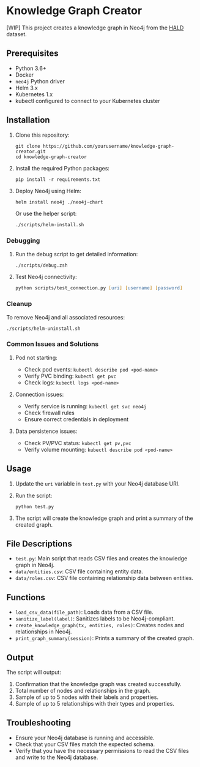 # Knowledge Graph Creator

[WIP] This project creates a knowledge graph in Neo4j from the [HALD](https://figshare.com/articles/dataset/HALD_a_human_aging_and_longevity_knowledge_graph_for_precision_gerontology_and_geroscience_analyses/22828196) dataset.

## Prerequisites

- Python 3.6+
- Docker
- `neo4j` Python driver
- Helm 3.x
- Kubernetes 1.x
- kubectl configured to connect to your Kubernetes cluster

## Installation

1. Clone this repository:
   ```
   git clone https://github.com/yourusername/knowledge-graph-creator.git
   cd knowledge-graph-creator
   ```

2. Install the required Python packages:
   ```
   pip install -r requirements.txt
   ```

3. Deploy Neo4j using Helm:
   ```bash
   helm install neo4j ./neo4j-chart
   ```
   
   Or use the helper script:
   ```bash
   ./scripts/helm-install.sh
   ```

### Debugging

1. Run the debug script to get detailed information:
   ```zsh
   ./scripts/debug.zsh
   ```

2. Test Neo4j connectivity:
   ```zsh
   python scripts/test_connection.py [uri] [username] [password]
   ```
   
### Cleanup

To remove Neo4j and all associated resources:
```bash
./scripts/helm-uninstall.sh
```

### Common Issues and Solutions

1. Pod not starting:
   - Check pod events: `kubectl describe pod <pod-name>`
   - Verify PVC binding: `kubectl get pvc`
   - Check logs: `kubectl logs <pod-name>`

2. Connection issues:
   - Verify service is running: `kubectl get svc neo4j`
   - Check firewall rules
   - Ensure correct credentials in deployment

3. Data persistence issues:
   - Check PV/PVC status: `kubectl get pv,pvc`
   - Verify volume mounting: `kubectl describe pod <pod-name>`

## Usage

1. Update the `uri` variable in `test.py` with your Neo4j database URI.

2. Run the script:
   ```
   python test.py
   ```

3. The script will create the knowledge graph and print a summary of the created graph.

## File Descriptions

- `test.py`: Main script that reads CSV files and creates the knowledge graph in Neo4j.
- `data/entities.csv`: CSV file containing entity data.
- `data/roles.csv`: CSV file containing relationship data between entities.

## Functions

- `load_csv_data(file_path)`: Loads data from a CSV file.
- `sanitize_label(label)`: Sanitizes labels to be Neo4j-compliant.
- `create_knowledge_graph(tx, entities, roles)`: Creates nodes and relationships in Neo4j.
- `print_graph_summary(session)`: Prints a summary of the created graph.

## Output

The script will output:
1. Confirmation that the knowledge graph was created successfully.
2. Total number of nodes and relationships in the graph.
3. Sample of up to 5 nodes with their labels and properties.
4. Sample of up to 5 relationships with their types and properties.

## Troubleshooting

- Ensure your Neo4j database is running and accessible.
- Check that your CSV files match the expected schema.
- Verify that you have the necessary permissions to read the CSV files and write to the Neo4j database.
